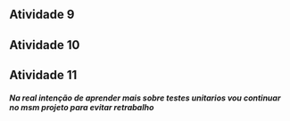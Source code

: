 ## Atividade 9 ##
## Atividade 10 ##
## Atividade 11 ##
##### Na real intenção de aprender mais sobre testes unitarios vou continuar no msm projeto para evitar retrabalho #####
